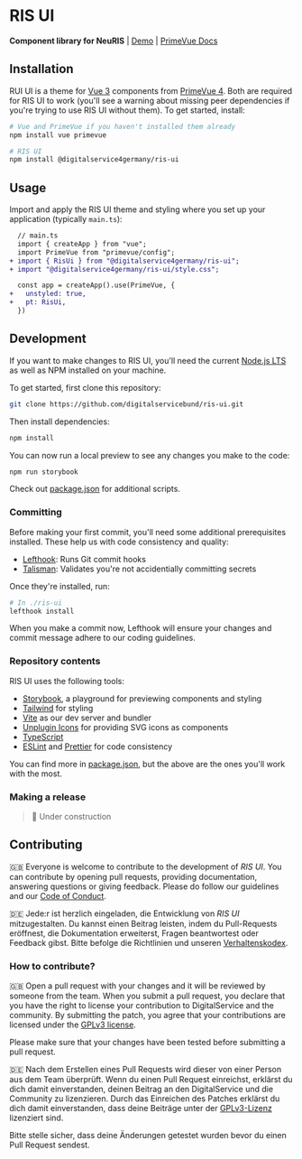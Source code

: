 # RIS UI

**Component library for NeuRIS** | [Demo](https://digitalservicebund.github.io/ris-ui) | [PrimeVue Docs](https://primevue.org)

## Installation

RUI UI is a theme for [Vue 3](https://vuejs.org) components from [PrimeVue 4](https://primevue.org). Both are required for RIS UI to work (you'll see a warning about missing peer dependencies if you're trying to use RIS UI without them). To get started, install:

```sh
# Vue and PrimeVue if you haven't installed them already
npm install vue primevue

# RIS UI
npm install @digitalservice4germany/ris-ui
```

## Usage

Import and apply the RIS UI theme and styling where you set up your application (typically `main.ts`):

```diff
  // main.ts
  import { createApp } from "vue";
  import PrimeVue from "primevue/config";
+ import { RisUi } from "@digitalservice4germany/ris-ui";
+ import "@digitalservice4germany/ris-ui/style.css";

  const app = createApp().use(PrimeVue, {
+   unstyled: true,
+   pt: RisUi,
  })
```

## Development

If you want to make changes to RIS UI, you'll need the current [Node.js LTS](https://nodejs.org/en/download/package-manager) as well as NPM installed on your machine.

To get started, first clone this repository:

```sh
git clone https://github.com/digitalservicebund/ris-ui.git
```

Then install dependencies:

```sh
npm install
```

You can now run a local preview to see any changes you make to the code:

```sh
npm run storybook
```

Check out [package.json](./package.json) for additional scripts.

### Committing

Before making your first commit, you'll need some additional prerequisites installed. These help us with code consistency and quality:

- [Lefthook](https://github.com/evilmartians/lefthook): Runs Git commit hooks
- [Talisman](https://github.com/thoughtworks/talisman): Validates you're not accidentially committing secrets

Once they're installed, run:

```sh
# In ./ris-ui
lefthook install
```

When you make a commit now, Lefthook will ensure your changes and commit message adhere to our coding guidelines.

### Repository contents

RIS UI uses the following tools:

- [Storybook](https://storybook.js.org/), a playground for previewing components and styling
- [Tailwind](https://tailwindcss.com/) for styling
- [Vite](https://vitejs.dev/) as our dev server and bundler
- [Unplugin Icons](https://github.com/unplugin/unplugin-icons) for providing SVG icons as components
- [TypeScript](https://www.typescriptlang.org/)
- [ESLint](https://eslint.org/) and [Prettier](https://prettier.io/) for code consistency

You can find more in [package.json](./package.json), but the above are the ones you'll work with the most.

### Making a release

> 🚜 Under construction

## Contributing

🇬🇧
Everyone is welcome to contribute to the development of _RIS UI_. You can contribute by opening pull requests, providing documentation, answering questions or giving feedback. Please do follow our guidelines and our [Code of Conduct](CODE_OF_CONDUCT.md).

🇩🇪
Jede:r ist herzlich eingeladen, die Entwicklung von _RIS UI_ mitzugestalten. Du kannst einen Beitrag leisten, indem du Pull-Requests eröffnest, die Dokumentation erweiterst, Fragen beantwortest oder Feedback gibst. Bitte befolge die Richtlinien und unseren [Verhaltenskodex](CODE_OF_CONDUCT_DE.md).

### How to contribute?

🇬🇧
Open a pull request with your changes and it will be reviewed by someone from the team. When you submit a pull request, you declare that you have the right to license your contribution to DigitalService and the community. By submitting the patch, you agree that your contributions are licensed under the [GPLv3 license](./LICENSE.md).

Please make sure that your changes have been tested before submitting a pull request.

🇩🇪
Nach dem Erstellen eines Pull Requests wird dieser von einer Person aus dem Team überprüft. Wenn du einen Pull Request einreichst, erklärst du dich damit einverstanden, deinen Beitrag an den DigitalService und die Community zu lizenzieren. Durch das Einreichen des Patches erklärst du dich damit einverstanden, dass deine Beiträge unter der [GPLv3-Lizenz](./LICENSE.md) lizenziert sind.

Bitte stelle sicher, dass deine Änderungen getestet wurden bevor du einen Pull Request sendest.
